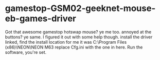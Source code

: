 # gamestop-GSM02-geeknet-mouse-eb-games-driver
Got that awesome gamestop hotswap mouse? ye me too. annoyed at the buttons? ye same. I figured it out with some help though.
install the driver linked, find the install location for me it was C:\Program Files (x86)\NEON\NEON M63
replace Cfg.ini with the one in here. Run the software, you're set.
